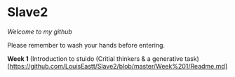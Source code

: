 # Slave2

*Welcome to my github* <br />

Please remember to wash your hands before entering. <br />

**Week 1** (Introduction to stuido (Critial thinkers & a generative task)[https://github.com/LouisEastt/Slave2/blob/master/Week%201/Readme.md]


